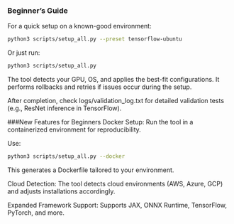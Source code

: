 ### Beginner’s Guide  

For a quick setup on a known-good environment:

```bash
python3 scripts/setup_all.py --preset tensorflow-ubuntu
```

Or just run:
```bash
python3 scripts/setup_all.py
```
The tool detects your GPU, OS, and applies the best-fit configurations. It performs rollbacks and retries if issues occur during the setup.

After completion, check logs/validation_log.txt for detailed validation tests (e.g., ResNet inference in TensorFlow).

###New Features for Beginners
Docker Setup:
Run the tool in a containerized environment for reproducibility. 

Use:
```bash
python3 scripts/setup_all.py --docker
```
This generates a Dockerfile tailored to your environment.

Cloud Detection:
The tool detects cloud environments (AWS, Azure, GCP) and adjusts installations accordingly.

Expanded Framework Support:
Supports JAX, ONNX Runtime, TensorFlow, PyTorch, and more.
